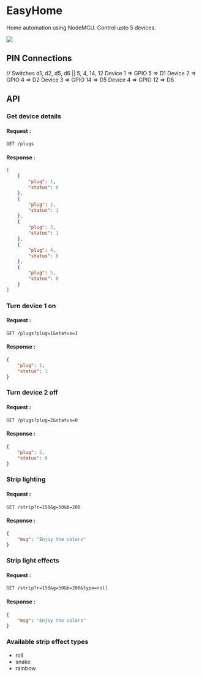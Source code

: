 # EasyHome
Home automation using NodeMCU.
Control upto 5 devices.

![](https://i.imgur.com/E4ydN86.png)

## PIN Connections
// Switches d1, d2, d5, d6 || 5, 4, 14, 12
Device 1 => GPIO 5 =>  D1
Device 2 => GPIO 4 =>  D2
Device 3 => GPIO 14 =>  D5
Device 4 => GPIO 12 =>  D6

## API

### Get device details

#### Request :
`GET /plugs`

#### Response :
```json
[
    {
        "plug": 1,
        "status": 0
    },
    {
        "plug": 2,
        "status": 1
    },
    {
        "plug": 3,
        "status": 1
    },
    {
        "plug": 4,
        "status": 0
    },
    {
        "plug": 5,
        "status": 0
    }
]
```

### Turn device 1 on

#### Request :
`GET /plugs?plug=1&status=1`
#### Response :
```json
{
    "plug": 1,
    "status": 1
}
```

### Turn device 2 off

#### Request :
`GET /plugs?plug=2&status=0`
#### Response :
```json
{
    "plug": 2,
    "status": 0
}
```

### Strip lighting
#### Request :
`GET /strip?r=150&g=50&b=200`
#### Response :
```json
{
    "msg": "Enjoy the colors"
}
```

### Strip light effects
#### Request :
`GET /strip?r=150&g=50&b=200&type=roll`
#### Response :
```json
{
    "msg": "Enjoy the colors"
}
```

### Available strip effect types
 * roll
 * snake
 * rainbow 